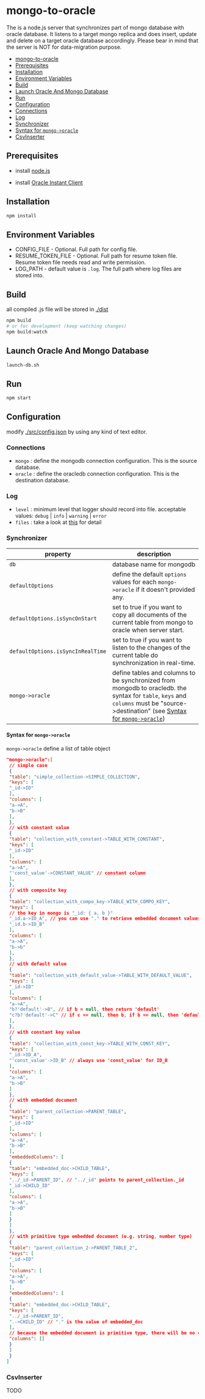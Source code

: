 # mongo-to-oracle

The is a node.js server that synchronizes part of mongo database with oracle database. It listens to a target mongo replica and does insert, update and delete on a target oracle database accordingly. Please bear in mind that the server is NOT for data-migration purpose.

- [mongo-to-oracle](#mongo-to-oracle)
 - [Prerequisites](#prerequisites)
 - [Installation](#installation)
 - [Environment Variables](#environment-variables)
 - [Build](#build)
 - [Launch Oracle And Mongo Database](#launch-oracle-and-mongo-database)
 - [Run](#run)
 - [Configuration](#configuration)
 - [Connections](#connections)
 - [Log](#log)
 - [Synchronizer](#synchronizer)
 - [Syntax for `mongo->oracle`](#syntax-for-mongo-oracle)
 - [CsvInserter](#csvinserter)

## Prerequisites

- install [node.js](https://nodejs.org/en/)

- install [Oracle Instant Client](https://www.oracle.com/technetwork/database/database-technologies/instant-client/downloads/index.html)

## Installation

```sh
npm install
```

## Environment Variables

- CONFIG_FILE - Optional. Full path for config file.
- RESUME_TOKEN_FILE - Optional. Full path for resume token file. Resume token file needs read and write permission.
- LOG_PATH - default value is `.log`. The full path where log files are stored into.

## Build

all compiled .js file will be stored in [./dist](./dist)

```sh
npm build
# or for development (keep watching changes)
npm build:watch
```

## Launch Oracle And Mongo Database

```sh
launch-db.sh
```

## Run

```sh
npm start
```

## Configuration

modify [./src/config.json](./src/config.json) by using any kind of text editor.

### Connections

- `mongo` : define the mongodb connection configuration. This is the source database.
- `oracle` : define the oracledb connection configuration. This is the destination database.

### Log

- `level` : minimum level that logger should record into file. acceptable values: `debug` | `info` | `warning` | `error`
- `files` : take a look at [this](https://github.com/winstonjs/winston-daily-rotate-file) for detail

### Synchronizer

| property|description|
|---|---|
| `db`| database name for mongodb|
| `defaultOptions`| define the default `options` values for each `mongo->oracle` if it doesn't provided any.|
| `defaultOptions.isSyncOnStart`| set to true if you want to copy all documents of the current table from mongo to oracle when server start.|
| `defaultOptions.isSyncInRealTime` | set to true if you want to listen to the changes of the current table do synchronization in real-time.|
| `mongo->oracle`| define tables and columns to be synchronized from mongodb to oracledb. the syntax for `table`, `keys` and `columns` must be "source->destination" (see [Syntax for `mongo->oracle`](#Syntax-for-mongo-oracle)) |

#### Syntax for `mongo->oracle`

`mongo->oracle` define a list of table object

```json
"mongo->oracle":[
 // simple case
 {
 "table": "simple_collection->SIMPLE_COLLECTION",
 "keys": [
 "_id->ID"
 ],
 "columns": [
 "a->A",
 "b->B"
 ],
 },
 // with constant value
 {
 "table": "collection_with_constant->TABLE_WITH_CONSTANT",
 "keys": [
 "_id->ID"
 ],
 "columns": [
 "a->A",
 "'const_value'->CONSTANT_VALUE" // constant column
 ],
 },
 // with composite key
 {
 "table": "collection_with_compo_key->TABLE_WITH_COMPO_KEY",
 "keys": [
 // the key in mongo is "_id: { a, b }"
 "_id.a->ID_A", // you can use "." to retrieve embedded document values
 "_id.b->ID_B"
 ],
 "columns": [
 "a->A",
 "b->b"
 ],
 },
 // with default value
 {
 "table": "collection_with_default_value->TABLE_WITH_DEFAULT_VALUE",
 "keys": [
 "_id->ID"
 ],
 "columns": [
 "a->A",
 "b?'default'->B", // if b = null, then return 'default'
 "c?b?'default'->C" // if c == null, then b, if b == null, then 'default'
 ],
 },
 // with constant key value
 {
 "table": "collection_with_const_key->TABLE_WITH_CONST_KEY",
 "keys": [
 "_id->ID_A",
 "'const_value'->ID_B" // always use 'const_value' for ID_B
 ],
 "columns": [
 "a->A",
 "b->B"
 ]
 },
 // with embedded document
 {
 "table": "parent_collection->PARENT_TABLE",
 "keys": [
 "_id->ID"
 ],
 "columns": [
 "a->A",
 "b->B"
 ],
 "embeddedColumns": [
 {
 "table": "embedded_doc->CHILD_TABLE",
 "keys": [
 "../_id->PARENT_ID", // "../_id" points to parent_collection._id
 "_id->CHILD_ID"
 ],
 "columns": [
 "a->A",
 "b->B"
 ]
 }
 ]
 },
 // with primitive type embedded document (e.g. string, number type)
 {
 "table": "parent_collection_2->PARENT_TABLE_2",
 "keys": [
 "_id->ID"
 ],
 "columns": [
 "a->A",
 "b->B"
 ],
 "embeddedColumns": [
 {
 "table": "embedded_doc->CHILD_TABLE",
 "keys": [
 "../_id->PARENT_ID",
 ".->CHILD_ID" // "." is the value of embedded_doc
 ],
 // because the embedded document is primitive type, there will be no columns
 "columns": []
 }
 ]
 }
]

```

### CsvInserter

TODO
